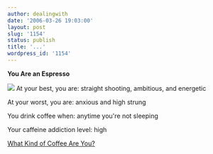 ```yaml
---
author: dealingwith
date: '2006-03-26 19:03:00'
layout: post
slug: '1154'
status: publish
title: '...'
wordpress_id: '1154'
---
```


**You Are an Espresso**

![][1] At your best, you are: straight shooting, ambitious, and energetic

At your worst, you are: anxious and high strung

You drink coffee when: anytime you're not sleeping

Your caffeine addiction level: high

[What Kind of Coffee Are You?][2]

   [1]: http://images.blogthings.com/whatkindofcoffeeareyouquiz/espresso.jpg

   [2]: http://www.blogthings.com/whatkindofcoffeeareyouquiz/

